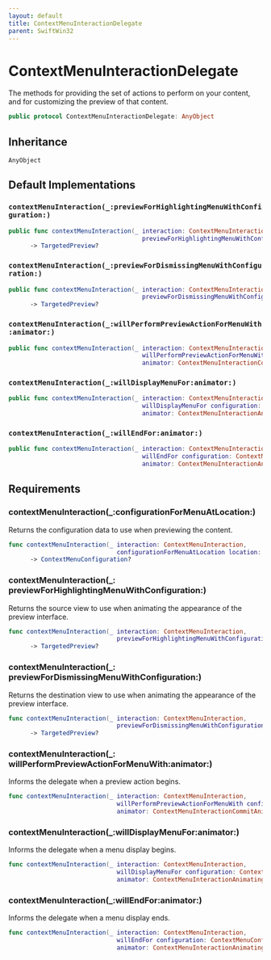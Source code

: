 ```yaml
---
layout: default
title: ContextMenuInteractionDelegate
parent: SwiftWin32
---
```

# ContextMenuInteractionDelegate

The methods for providing the set of actions to perform on your content,
and for customizing the preview of that content.

``` swift
public protocol ContextMenuInteractionDelegate: AnyObject 
```

## Inheritance

`AnyObject`

## Default Implementations

### `contextMenuInteraction(_:previewForHighlightingMenuWithConfiguration:)`

``` swift
public func contextMenuInteraction(_ interaction: ContextMenuInteraction,
                                     previewForHighlightingMenuWithConfiguration configuration: ContextMenuConfiguration)
      -> TargetedPreview? 
```

### `contextMenuInteraction(_:previewForDismissingMenuWithConfiguration:)`

``` swift
public func contextMenuInteraction(_ interaction: ContextMenuInteraction,
                                     previewForDismissingMenuWithConfiguration configuration: ContextMenuConfiguration)
      -> TargetedPreview? 
```

### `contextMenuInteraction(_:willPerformPreviewActionForMenuWith:animator:)`

``` swift
public func contextMenuInteraction(_ interaction: ContextMenuInteraction,
                                     willPerformPreviewActionForMenuWith configuration: ContextMenuConfiguration,
                                     animator: ContextMenuInteractionCommitAnimating) 
```

### `contextMenuInteraction(_:willDisplayMenuFor:animator:)`

``` swift
public func contextMenuInteraction(_ interaction: ContextMenuInteraction,
                                     willDisplayMenuFor configuration: ContextMenuConfiguration,
                                     animator: ContextMenuInteractionAnimating?) 
```

### `contextMenuInteraction(_:willEndFor:animator:)`

``` swift
public func contextMenuInteraction(_ interaction: ContextMenuInteraction,
                                     willEndFor configuration: ContextMenuConfiguration,
                                     animator: ContextMenuInteractionAnimating?) 
```

## Requirements

### contextMenuInteraction(\_:​configurationForMenuAtLocation:​)

Returns the configuration data to use when previewing the content.

``` swift
func contextMenuInteraction(_ interaction: ContextMenuInteraction,
                              configurationForMenuAtLocation location: Point)
      -> ContextMenuConfiguration?
```

### contextMenuInteraction(\_:​previewForHighlightingMenuWithConfiguration:​)

Returns the source view to use when animating the appearance of the
preview interface.

``` swift
func contextMenuInteraction(_ interaction: ContextMenuInteraction,
                              previewForHighlightingMenuWithConfiguration configuration: ContextMenuConfiguration)
      -> TargetedPreview?
```

### contextMenuInteraction(\_:​previewForDismissingMenuWithConfiguration:​)

Returns the destination view to use when animating the appearance of the
preview interface.

``` swift
func contextMenuInteraction(_ interaction: ContextMenuInteraction,
                              previewForDismissingMenuWithConfiguration configuration: ContextMenuConfiguration)
      -> TargetedPreview?
```

### contextMenuInteraction(\_:​willPerformPreviewActionForMenuWith:​animator:​)

Informs the delegate when a preview action begins.

``` swift
func contextMenuInteraction(_ interaction: ContextMenuInteraction,
                              willPerformPreviewActionForMenuWith configuration: ContextMenuConfiguration,
                              animator: ContextMenuInteractionCommitAnimating)
```

### contextMenuInteraction(\_:​willDisplayMenuFor:​animator:​)

Informs the delegate when a menu display begins.

``` swift
func contextMenuInteraction(_ interaction: ContextMenuInteraction,
                              willDisplayMenuFor configuration: ContextMenuConfiguration,
                              animator: ContextMenuInteractionAnimating?)
```

### contextMenuInteraction(\_:​willEndFor:​animator:​)

Informs the delegate when a menu display ends.

``` swift
func contextMenuInteraction(_ interaction: ContextMenuInteraction,
                              willEndFor configuration: ContextMenuConfiguration,
                              animator: ContextMenuInteractionAnimating?)
```
